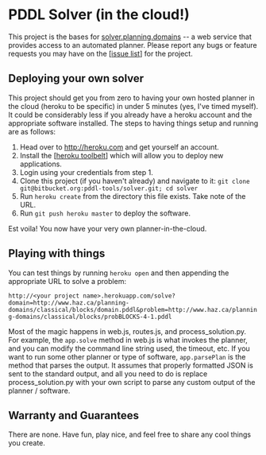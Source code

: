 PDDL Solver (in the cloud!)
==========================

This project is the bases for [solver.planning.domains](http://solver.planning.domains/) -- a web service that provides access to an automated planner. Please report any bugs or feature requests you may have on the [[issue list](https://bitbucket.org/pddl-tools/solver/issues)] for the project.


Deploying your own solver
-------------------------

This project should get you from zero to having your own hosted planner in the cloud (heroku to be specific) in under 5 minutes (yes, I've timed myself). It could be considerably less if you already have a heroku account and the appropriate software installed. The steps to having things setup and running are as follows:

1. Head over to http://heroku.com and get yourself an account.
2. Install the [[heroku toolbelt](https://toolbelt.heroku.com)] which will allow you to deploy new applications.
3. Login using your credentials from step 1.
4. Clone this project (if you haven't already) and navigate to it: `git clone git@bitbucket.org:pddl-tools/solver.git; cd solver`
5. Run `heroku create` from the directory this file exists. Take note of the URL.
6. Run `git push heroku master` to deploy the software.

Est voila! You now have your very own planner-in-the-cloud.


Playing with things
-------------------

You can test things by running `heroku open` and then appending the appropriate URL to solve a problem:

`http://<your project name>.herokuapp.com/solve?domain=http://www.haz.ca/planning-domains/classical/blocks/domain.pddl&problem=http://www.haz.ca/planning-domains/classical/blocks/probBLOCKS-4-1.pddl`

Most of the magic happens in web.js, routes.js, and process_solution.py. For example, the `app.solve` method in web.js is what invokes the planner, and you can modify the command line string used, the timeout, etc. If you want to run some other planner or type of software, `app.parsePlan` is the method that parses the output. It assumes that properly formatted JSON is sent to the standard output, and all you need to do is replace process_solution.py with your own script to parse any custom output of the planner / software.


Warranty and Guarantees
----------------------
There are none. Have fun, play nice, and feel free to share any cool things you create.